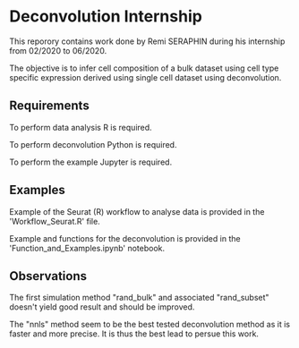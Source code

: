 # Deconvolution Internship

This reporory contains work done by Remi SERAPHIN during his internship from 02/2020 to 06/2020.

The objective is to infer cell composition of a bulk dataset using cell type specific expression derived using single cell dataset using deconvolution.

## Requirements

To perform data analysis R is required.

To perform deconvolution Python is required.

To perform the example Jupyter is required.

## Examples

Example of the Seurat (R) workflow to analyse data is provided in the 'Workflow_Seurat.R' file.

Example and functions for the deconvolution is provided in the 'Function_and_Examples.ipynb' notebook.

## Observations

The first simulation method "rand_bulk" and associated "rand_subset" doesn't yield good result and should be improved.

The "nnls" method seem to be the best tested deconvolution method as it is faster and more precise. It is thus the best lead to persue this work.
